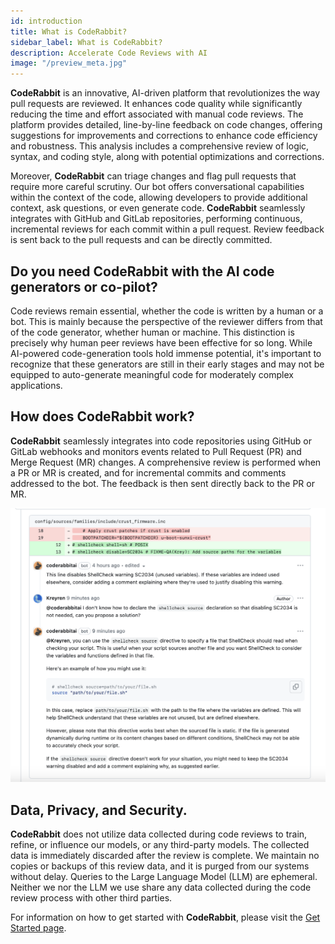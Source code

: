 ```yaml
---
id: introduction
title: What is CodeRabbit?
sidebar_label: What is CodeRabbit?
description: Accelerate Code Reviews with AI
image: "/preview_meta.jpg"
---
```


<head>
 <meta charSet="utf-8" />
  <meta name="title" content="CodeRabbit: AI-powered Code Reviews" />
  <meta name="description" content="Accelerate Code Reviews with AI" />

  <meta property="og:type" content="website" />
  <meta property="og:url" content="https://coderabbit.ai/" />
  <meta property="og:title" content="CodeRabbit: AI-powered Code Reviews" />
  <meta property="og:description" content="Accelerate Code Reviews with AI" />
  <meta property="og:image" content="/preview_meta.jpg" />

  <meta name="twitter:image" content="https://coderabbit.ai/preview_meta.jpg" />
  <meta name="twitter:card" content="summary_large_image" />
  <meta name="twitter:title" content="CodeRabbit: AI-powered Code Reviews" />
  <meta name="twitter:description" content="Accelerate Code Reviews with AI" />
</head>

**CodeRabbit** is an innovative, AI-driven platform that revolutionizes the way pull requests are reviewed. It enhances code quality while significantly reducing the time and effort associated with manual code reviews. The platform provides detailed, line-by-line feedback on code changes, offering suggestions for improvements and corrections to enhance code efficiency and robustness. This analysis includes a comprehensive review of logic, syntax, and coding style, along with potential optimizations and corrections.

Moreover, **CodeRabbit** can triage changes and flag pull requests that require more careful scrutiny. Our bot offers conversational capabilities within the context of the code, allowing developers to provide additional context, ask questions, or even generate code. **CodeRabbit** seamlessly integrates with GitHub and GitLab repositories, performing continuous, incremental reviews for each commit within a pull request. Review feedback is sent back to the pull requests and can be directly committed.

## Do you need CodeRabbit with the AI code generators or co-pilot?

Code reviews remain essential, whether the code is written by a human or a bot. This is mainly because the perspective of the reviewer differs from that of the code generator, whether human or machine. This distinction is precisely why human peer reviews have been effective for so long. While AI-powered code-generation tools hold immense potential, it's important to recognize that these generators are still in their early stages and may not be equipped to auto-generate meaningful code for moderately complex applications.

## How does CodeRabbit work?

**CodeRabbit** seamlessly integrates into code repositories using GitHub or GitLab webhooks and monitors events related to Pull Request (PR) and Merge Request (MR) changes. A comprehensive review is performed when a PR or MR is created, and for incremental commits and comments addressed to the bot. The feedback is then sent directly back to the PR or MR.

![](./images/chat.png)

## Data, Privacy, and Security.

**CodeRabbit** does not utilize data collected during code reviews to train, refine, or influence our models, or any third-party models. The collected data is immediately discarded after the review is complete. We maintain no copies or backups of this review data, and it is purged from our systems without delay. Queries to the Large Language Model (LLM) are ephemeral. Neither we nor the LLM we use share any data collected during the code review process with other third parties.

For information on how to get started with **CodeRabbit**, please visit the [Get Started page](https://coderabbit.ai/docs/get-started/signup).
